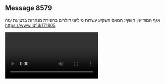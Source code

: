## Message 8579

אגף המודיעין חושף: 
חמאס השקיע עשרות מיליוני דולרים בחפירת מנהרות ברצועת עזה
https://www.idf.il/171805

![Video](./8579/8579_media.mp4)
